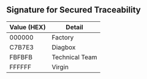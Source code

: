 ## Signature for Secured Traceability

| Value (HEX) | Detail |
|--|--|
| 000000 | Factory |
| C7B7E3 | Diagbox |
| FBFBFB | Technical Team |
| FFFFFF | Virgin |
